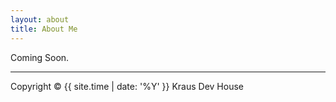 ```yaml
---
layout: about
title: About Me
---
```


Coming Soon.

---

Copyright &copy; {{ site.time | date: '%Y' }} Kraus Dev House

